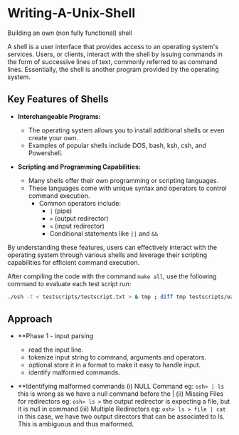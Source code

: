 # Writing-A-Unix-Shell
Building an own (non fully functional) shell 

A shell is a user interface that provides access to an operating system's services. Users, or clients, interact with the shell by issuing commands in the form of successive lines of text, commonly referred to as command lines. Essentially, the shell is another program provided by the operating system.

## Key Features of Shells

- **Interchangeable Programs:** 
  - The operating system allows you to install additional shells or even create your own.
  - Examples of popular shells include DOS, bash, ksh, csh, and Powershell.

- **Scripting and Programming Capabilities:** 
  - Many shells offer their own programming or scripting languages.
  - These languages come with unique syntax and operators to control command execution.
    - Common operators include:
      - `|` (pipe)
      - `>` (output redirector)
      - `<` (input redirector)
      - Conditional statements like `||` and `&&`

By understanding these features, users can effectively interact with the operating system through various shells and leverage their scripting capabilities for efficient command execution.

After compiling the code with the command `make all`, use the following command to evaluate each test script run:

```sh
./osh -t < testscripts/testscript.txt > & tmp ; diff tmp testscripts/ea.txt ;
```
## Approach

- **Phase 1 - input parsing
  - read the input line.
  - tokenize input string to command, arguments and operators.
  - optional store it in a format to make it easy to handle input.
  - identify malformed commands.

- **Identifying malformed commands
  (i) NULL Command
  eg: `osh> | ls`
  this is wrong as we have a null command before the |
  (ii) Missing Files for redirectors
  eg: `osh> ls >`
  the output redirector is expecting a file, but it is null in command
  (iii) Multiple Redirectors
  eg: `osh> ls > file | cat`
  in this case, we have two output directors that can be associated to ls. This is ambiguous
  and thus malformed.


